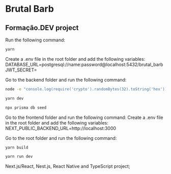 # Brutal Barb

## Formação.DEV project

Run the following command:

```sh
yarn
```

Create a .env file in the root folder and add the following variables:
DATABASE_URL=postgresql://name:password@localhost:5432/brutal_barb
JWT_SECRET=

Go to the backend folder and run the following command:

```sh
node -e "console.log(require('crypto').randomBytes(32).toString('hex'))"
```

```sh
yarn dev
```

```sh
npx prisma db seed
```

Go to the frontend folder and run the following command:
Create a .env file in the root folder and add the following variables:
NEXT_PUBLIC_BACKEND_URL=http://localhost:3000

Go to the root folder and run the following command:

```sh
yarn build
```

```sh
yarn run dev
```

Next.js/React, Nest.js, React Native and TypeScript project;
